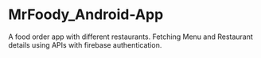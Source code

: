 # MrFoody_Android-App
A food order app with different restaurants. Fetching Menu and Restaurant details using APIs with firebase authentication.
